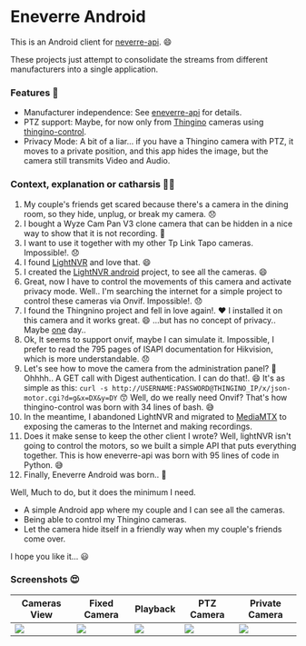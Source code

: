 # Eneverre Android

This is an Android client for [neverre-api](https://github.com/matiasdelellis/eneverre-api). 😄

These projects just attempt to consolidate the streams from different manufacturers into a single application.

### Features 🎉
* Manufacturer independence: See [eneverre-api](https://github.com/matiasdelellis/eneverre-api) for details.
* PTZ support: Maybe, for now only from [Thingino](https://thingino.com/) cameras using [thingino-control](https://github.com/matiasdelellis/thingino-control).
* Privacy Mode: A bit of a liar... if you have a Thingino camera with PTZ, it moves to a private position, and this app hides the image, but the camera still transmits Video and Audio.

### Context, explanation or catharsis 🙈😅
1. My couple's friends get scared because there's a camera in the dining room, so they hide, unplug, or break my camera. 😞
2. I bought a Wyze Cam Pan V3 clone camera that can be hidden in a nice way to show that it is not recording. 😬
3. I want to use it together with my other Tp Link Tapo cameras. Impossible!. 😞
4. I found [LightNVR](https://github.com/opensensor/lightNVR) and love that. 😄
5. I created the [LightNVR android](https://github.com/matiasdelellis/lightNVR-viewer-android) project, to see all the cameras. 😄
6. Great, now I have to control the movements of this camera and activate privacy mode.
   Well.. I'm searching the internet for a simple project to control these cameras via Onvif. Impossible!. 😞
7. I found the Thingnino project and fell in love again!. ❤️
   I installed it on this camera and it works great. 😄
   ...but has no concept of privacy.. Maybe [one](https://github.com/themactep/thingino-firmware/issues/290) day..
8. Ok, It seems to support onvif, maybe I can simulate it.
   Impossible, I prefer to read the 795 pages of ISAPI documentation for Hikvision, which is more understandable. 😞
9. Let's see how to move the camera from the administration panel? 😬
   Ohhhh.. A GET call with Digest authentication. I can do that!. 😄
   It's as simple as this: `curl -s http://USERNAME:PASSWORD@THINGINO_IP/x/json-motor.cgi?d=g&x=DX&y=DY` 😙
   Well, do we really need Onvif? That's how thingino-control was born with 34 lines of bash. 😅
10. In the meantime, I abandoned LightNVR and migrated to [MediaMTX](https://github.com/bluenviron/mediamtx) to exposing the cameras to the Internet and making recordings.
11. Does it make sense to keep the other client I wrote? Well, lightNVR isn't going to control the motors, so we built a simple API that puts everything together.
    This is how eneverre-api was born with 95 lines of code in Python. 😅
12. Finally, Eneverre Android was born.. 🎉

Well, Much to do, but it does the minimum I need.
* A simple Android app where my couple and I can see all the cameras.
* Being able to control my Thingino cameras.
* Let the camera hide itself in a friendly way when my couple's friends come over.

I hope you like it... 😃

### Screenshots 😍

Cameras View | Fixed Camera | Playback | PTZ Camera | Private Camera
-- | -- | -- | -- | --
![](https://github.com/user-attachments/assets/36dae995-21a4-4d9e-8c3e-16aed99bdfda) | ![](https://github.com/user-attachments/assets/9d2dd21a-28e9-4e1f-80ed-5b723fae58b8) | ![](https://github.com/user-attachments/assets/b720f9b7-8329-4567-b928-3b525dc31863) | ![](https://github.com/user-attachments/assets/7d6b5c89-ae4e-4424-8465-8b82ecfa87c1) | ![](https://github.com/user-attachments/assets/d6210614-85c7-459d-985a-bf01fa13d6e8)

